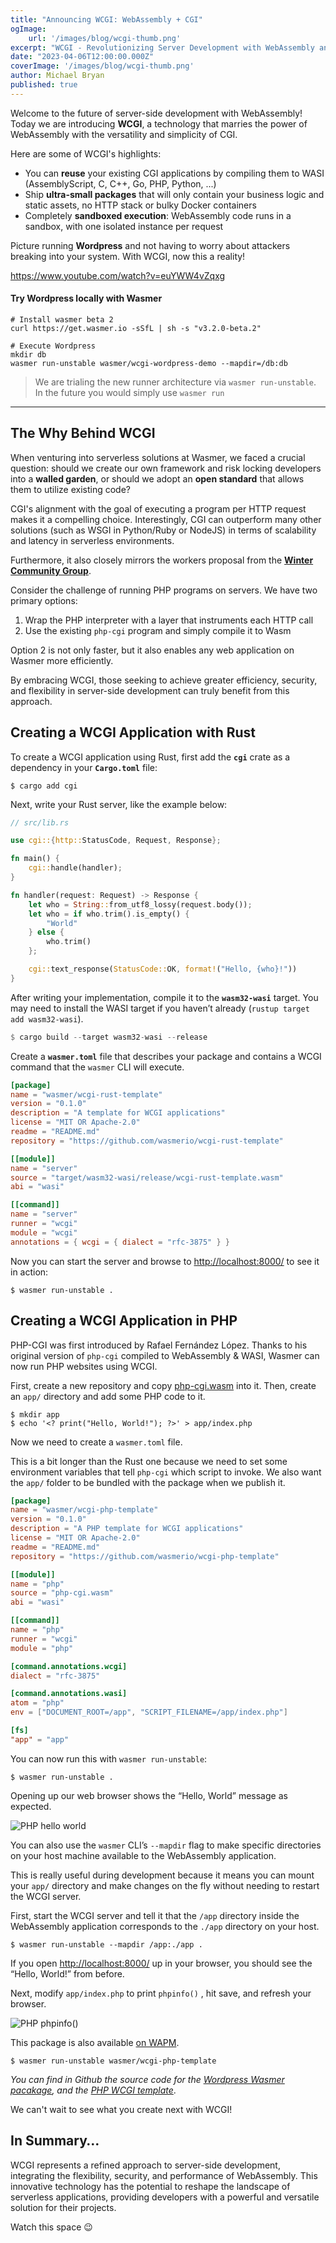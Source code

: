 ```yaml
---
title: "Announcing WCGI: WebAssembly + CGI"
ogImage: 
    url: '/images/blog/wcgi-thumb.png'
excerpt: "WCGI - Revolutionizing Server Development with WebAssembly and CGI"
date: "2023-04-06T12:00:00.000Z"
coverImage: '/images/blog/wcgi-thumb.png'
author: Michael Bryan
published: true
---
```


Welcome to the future of server-side development with WebAssembly!<br />
Today we are introducing **WCGI**, a technology that marries the power of WebAssembly with the
versatility and simplicity of CGI.

Here are some of WCGI's highlights:

- You can **reuse** your existing CGI applications by compiling them to WASI
  (AssemblyScript, C, C++, Go, PHP, Python, ...)
- Ship **ultra-small packages** that will only contain your business logic
  and static assets, no HTTP stack or bulky Docker containers
- Completely **sandboxed execution**: WebAssembly code runs in a sandbox, with one
  isolated instance per request


Picture running **Wordpress** and not having to worry about attackers breaking into
your system. With WCGI, now this a reality!


https://www.youtube.com/watch?v=euYWW4vZqxg

#### Try Wordpress locally with Wasmer

```shell
# Install wasmer beta 2
curl https://get.wasmer.io -sSfL | sh -s "v3.2.0-beta.2"

# Execute Wordpress
mkdir db
wasmer run-unstable wasmer/wcgi-wordpress-demo --mapdir=/db:db
```

> We are trialing the new runner architecture via `wasmer run-unstable`.
  In the future you would simply use `wasmer run`

----

## The Why Behind WCGI

When venturing into serverless solutions at Wasmer, we faced a crucial question:
should we create our own framework and risk locking developers into a **walled
garden**, or should we adopt an **open standard** that allows them to utilize existing
code?

CGI's alignment with the goal of executing a program per HTTP request makes it a
compelling choice. Interestingly, CGI can outperform many other solutions (such as WSGI in Python/Ruby or NodeJS) in terms of scalability and latency in serverless environments.

Furthermore, it also closely mirrors the workers proposal from the **[Winter
Community
Group](https://wintercg.org/)**.

Consider the challenge of running PHP programs on servers. We have two primary
options:

1. Wrap the PHP interpreter with a layer that instruments each HTTP call
2. Use the existing `php-cgi` program and simply compile it to Wasm

Option 2 is not only faster, but it also enables any web application on Wasmer
more efficiently.

By embracing WCGI, those seeking to achieve greater efficiency, security, and flexibility in server-side development can truly benefit from this approach.

## Creating a WCGI Application with Rust

To create a WCGI application using Rust, first add the **`cgi`** crate as a
dependency in your **`Cargo.toml`** file:

```shell
$ cargo add cgi
```

Next, write your Rust server, like the example below:

```rust
// src/lib.rs

use cgi::{http::StatusCode, Request, Response};

fn main() {
    cgi::handle(handler);
}

fn handler(request: Request) -> Response {
    let who = String::from_utf8_lossy(request.body());
    let who = if who.trim().is_empty() {
        "World"
    } else {
        who.trim()
    };

    cgi::text_response(StatusCode::OK, format!("Hello, {who}!"))
}
```

After writing your implementation, compile it to the **`wasm32-wasi`** target.
You may need to install the WASI target if you haven’t already (`rustup target
add wasm32-wasi`).

```rust
$ cargo build --target wasm32-wasi --release
```

Create a **`wasmer.toml`** file that describes your package and contains a WCGI
command that the `wasmer` CLI will execute.

```toml
[package]
name = "wasmer/wcgi-rust-template"
version = "0.1.0"
description = "A template for WCGI applications"
license = "MIT OR Apache-2.0"
readme = "README.md"
repository = "https://github.com/wasmerio/wcgi-rust-template"

[[module]]
name = "server"
source = "target/wasm32-wasi/release/wcgi-rust-template.wasm"
abi = "wasi"

[[command]]
name = "server"
runner = "wcgi"
module = "wcgi"
annotations = { wcgi = { dialect = "rfc-3875" } }
```

Now you can start the server and browse to
[http://localhost:8000/](http://localhost:8000/) to see it in action:

```shell
$ wasmer run-unstable .
```

## Creating a WCGI Application in PHP

PHP-CGI was first introduced by Rafael Fernández López.
Thanks to his original version of `php-cgi` compiled to WebAssembly & WASI,
Wasmer can now run PHP websites using WCGI.

First, create a new repository and copy
[php-cgi.wasm](https://github.com/wasmerio/wcgi-php-template/raw/main/php-cgi.wasm)
into it. Then, create an `app/` directory and add some PHP code to it.

```shell
$ mkdir app
$ echo '<? print("Hello, World!"); ?>' > app/index.php
```

Now we need to create a `wasmer.toml` file.

This is a bit longer than the Rust one because we need to set some environment
variables that tell `php-cgi` which script to invoke. We also want the `app/`
folder to be bundled with the package when we publish it.

```toml
[package]
name = "wasmer/wcgi-php-template"
version = "0.1.0"
description = "A PHP template for WCGI applications"
license = "MIT OR Apache-2.0"
readme = "README.md"
repository = "https://github.com/wasmerio/wcgi-php-template"

[[module]]
name = "php"
source = "php-cgi.wasm"
abi = "wasi"

[[command]]
name = "php"
runner = "wcgi"
module = "php"

[command.annotations.wcgi]
dialect = "rfc-3875"

[command.annotations.wasi]
atom = "php"
env = ["DOCUMENT_ROOT=/app", "SCRIPT_FILENAME=/app/index.php"]

[fs]
"app" = "app"
```

You can now run this with `wasmer run-unstable`:

```shell
$ wasmer run-unstable .
```

Opening up our web browser shows the “Hello, World” message as expected.

![PHP hello world](/images/blog/wcgi-php-hello-world.png)

You can also use the `wasmer` CLI’s `--mapdir` flag to make specific directories
on your host machine available to the WebAssembly application.

This is really useful during development because it means you can mount your
`app/` directory and make changes on the fly without needing to restart the WCGI
server.

First, start the WCGI server and tell it that the `/app` directory inside the
WebAssembly application corresponds to the `./app` directory on your host.

```shell
$ wasmer run-unstable --mapdir /app:./app .
```

If you open [http://localhost:8000/](http://localhost:8000/) up in your browser,
you should see the “Hello, World!” from before.

Next, modify `app/index.php` to print `phpinfo()` , hit save, and refresh your
browser.

![PHP phpinfo()](/images/blog/wcgi-phpinfo.png)

This package is also available [on WAPM](https://wapm.dev/wasmer/wcgi-php-template).

```shell
$ wasmer run-unstable wasmer/wcgi-php-template
```

*You can find in Github the source code for the [Wordpress Wasmer pacakage](https://github.com/wasmerio/wcgi-wordpress-demo), and the [PHP WCGI template](https://github.com/wasmerio/wcgi-php-template)*.

We can't wait to see what you create next with WCGI!

## In Summary…

WCGI represents a refined approach to server-side development, integrating the
flexibility, security, and performance of WebAssembly. This innovative
technology has the potential to reshape the landscape of serverless
applications, providing developers with a powerful and versatile solution for
their projects.

Watch this space 😉
